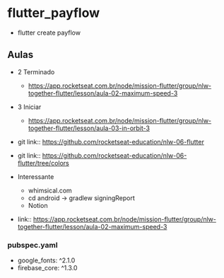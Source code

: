 # flutter_payflow

* flutter create payflow

## Aulas
* 2 Terminado
    * https://app.rocketseat.com.br/node/mission-flutter/group/nlw-together-flutter/lesson/aula-02-maximum-speed-3
* 3 Iniciar
    * https://app.rocketseat.com.br/node/mission-flutter/group/nlw-together-flutter/lesson/aula-03-in-orbit-3

* git link:: https://github.com/rocketseat-education/nlw-06-flutter
* git link:: https://github.com/rocketseat-education/nlw-06-flutter/tree/colors

* Interessante
    * whimsical.com
    * cd android -> gradlew signingReport
    * Notion

* link:: https://app.rocketseat.com.br/node/mission-flutter/group/nlw-together-flutter/lesson/aula-02-maximum-speed-3

### pubspec.yaml
* google_fonts: ^2.1.0
* firebase_core: ^1.3.0
